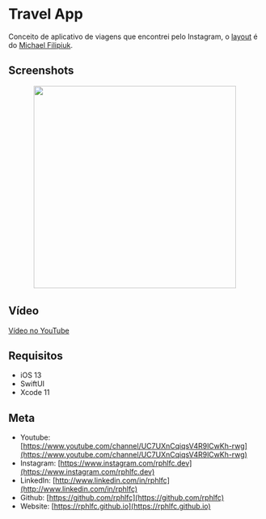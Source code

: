 # Travel App
Conceito de aplicativo de viagens que encontrei pelo Instagram, o [layout](https://www.instagram.com/p/CDx-poegTq4/) é do [Michael Filipiuk](https://www.instagram.com/uiuxmike/). 

## Screenshots
<p align="center">
    <img src="https://user-images.githubusercontent.com/16376748/91773295-dbaabc00-ebbc-11ea-9980-2d7b68e86d9c.png" width="400">&nbsp;
</p>
 
## Vídeo
[Vídeo no YouTube](https://youtu.be/8FJvIevuAKs)

## Requisitos
- iOS 13
- SwiftUI
- Xcode 11

## Meta
- Youtube: [https://www.youtube.com/channel/UC7UXnCqiqsV4R9lCwKh-rwg](https://www.youtube.com/channel/UC7UXnCqiqsV4R9lCwKh-rwg)
- Instagram: [https://www.instagram.com/rphlfc.dev](https://www.instagram.com/rphlfc.dev)
- LinkedIn: [http://www.linkedin.com/in/rphlfc](http://www.linkedin.com/in/rphlfc)
- Github: [https://github.com/rphlfc](https://github.com/rphlfc)
- Website: [https://rphlfc.github.io](https://rphlfc.github.io)
